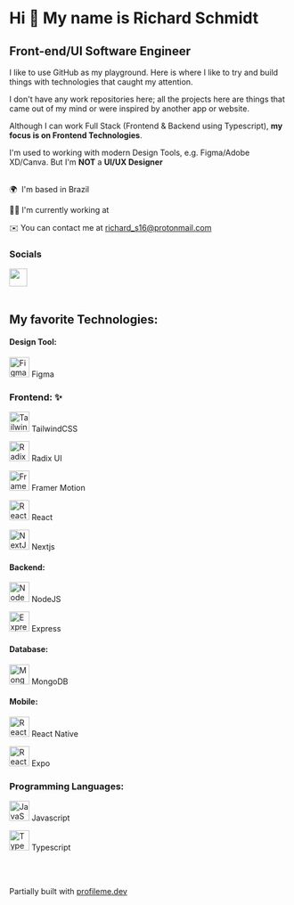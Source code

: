 # Hi 👋 My name is Richard Schmidt
## Front-end/UI Software Engineer

I like to use GitHub as my playground. Here is where I like to try and build things with technologies that caught my attention.

I don't have any work repositories here; all the projects here are things that came out of my mind or were inspired by another app or website.

Although I can work Full Stack (Frontend & Backend using Typescript), **my focus is on Frontend Technologies**.

I'm used to working with modern Design Tools, e.g. Figma/Adobe XD/Canva. But I'm **NOT** a **UI/UX Designer**<br><br>

🌍  I'm based in Brazil

👨‍💻  I'm currently working at <a href="https://www.lenovo.com/us/en/" target="_blank" rel="noreferrer"><img src="https://upload.wikimedia.org/wikipedia/commons/b/b8/Lenovo_logo_2015.svg" width="64" height="12" /></a>

✉️ You can contact me at [richard_s16@protonmail.com](mailto:richard_s16@protonmail.com)

### Socials
<a href="https://www.linkedin.com/in/richard-schmidt16/" target="_blank" rel="noreferrer"><img src="https://raw.githubusercontent.com/danielcranney/readme-generator/main/public/icons/socials/linkedin.svg" width="32" height="32" /></a>
<br><br>
                  
## My favorite Technologies:
#### Design Tool:
<a href="https://www.figma.com/" target="_blank" rel="noreferrer"><img src="https://raw.githubusercontent.com/danielcranney/readme-generator/main/public/icons/skills/figma-colored.svg" width="36" height="36" alt="Figma" /></a> Figma

### Frontend: ✨
<a href="https://tailwindcss.com/" target="_blank" rel="noreferrer"><img src="https://raw.githubusercontent.com/danielcranney/readme-generator/main/public/icons/skills/tailwindcss-colored.svg" width="36" height="36" alt="TailwindCSS" /></a> TailwindCSS

<a href="https://www.radix-ui.com/primitives" target="_blank" rel="noreferrer"><img src="https://avatars.githubusercontent.com/u/75042455?s=280&v=4" width="36" height="36" alt="Radix UI" /></a> Radix UI

<a href="https://www.framer.com/motion/" target="_blank" rel="noreferrer"><img src="https://hero35.com/stacks/framer-motion.svg" width="36" height="36" alt="Framer Motion" /></a> Framer Motion

<a href="https://reactjs.org/" target="_blank" rel="noreferrer"><img src="https://raw.githubusercontent.com/danielcranney/readme-generator/main/public/icons/skills/react-colored.svg" width="36" height="36" alt="React" /></a> React

<a href="https://nextjs.org/docs" target="_blank" rel="noreferrer"><img src="https://raw.githubusercontent.com/danielcranney/readme-generator/main/public/icons/skills/nextjs.svg" width="36" height="36" alt="NextJs" /></a> Nextjs

#### Backend:
<a href="https://nodejs.org/en/" target="_blank" rel="noreferrer"><img src="https://raw.githubusercontent.com/danielcranney/readme-generator/main/public/icons/skills/nodejs-colored.svg" width="36" height="36" alt="NodeJS" /></a> NodeJS

<a href="https://expressjs.com/" target="_blank" rel="noreferrer"><img src="https://raw.githubusercontent.com/danielcranney/readme-generator/main/public/icons/skills/express.svg" width="36" height="36" alt="Express" /></a> Express

#### Database:
<a href="https://www.mongodb.com/" target="_blank" rel="noreferrer"><img src="https://raw.githubusercontent.com/danielcranney/readme-generator/main/public/icons/skills/mongodb-colored.svg" width="36" height="36" alt="MongoDB" /></a> MongoDB

#### Mobile:
<a href="https://reactnative.dev/" target="_blank" rel="noreferrer"><img src="https://raw.githubusercontent.com/danielcranney/readme-generator/main/public/icons/skills/react-colored.svg" width="36" height="36" alt="React" /></a> React Native

<a href="https://expo.dev/" target="_blank" rel="noreferrer"><img src="https://miro.medium.com/v2/resize:fit:1400/1*XYq7wkeySxSuaJZfx75CPQ.png" width="36" height="36" alt="React" /></a> Expo

### Programming Languages:
<a href="https://developer.mozilla.org/en-US/docs/Web/JavaScript" target="_blank" rel="noreferrer"><img src="https://raw.githubusercontent.com/danielcranney/readme-generator/main/public/icons/skills/javascript-colored.svg" width="36" height="36" alt="JavaScript" /></a> Javascript

<a href="https://www.typescriptlang.org/" target="_blank" rel="noreferrer"><img src="https://raw.githubusercontent.com/danielcranney/readme-generator/main/public/icons/skills/typescript-colored.svg" width="36" height="36" alt="TypeScript" /></a> Typescript

<br><br>

Partially built with <a href="https://www.profileme.dev" target="_blank">profileme.dev</a>
<!---
Richard-S16/Richard-S16 is a ✨ special ✨ repository because its `README.md` (this file) appears on your GitHub profile.
You can click the Preview link to take a look at your changes.
--->
